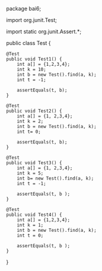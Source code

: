 package bai6;

import org.junit.Test;

import static org.junit.Assert.*;

public class Test {

    @Test
    public void Test1() {
        int a[] = {1,2,3,4};
        int k = 10;
        int b = new Test().find(a, k);
        int t = -1;

        assertEquals(t, b);
    }

    @Test
    public void Test2() {
        int a[] = {1, 2,3,4};
        int k = 2;
        int b = new Test().find(a, k);
        int t= 0;

        assertEquals(t, b);
    }

    @Test
    public void Test3() {
        int a[] = {1, 2,3,4};
        int k = 5;
        int b= new Test().find(a, k);
        int t = -1;

        assertEquals(t, b );
    }

    @Test
    public void Test4() {
        int a[] = {1,2,3,4};
        int k = 1;
        int b = new Test().find(a, k);
        int t = 0;

        assertEquals(t, b );
    }
} 
